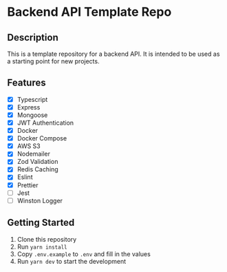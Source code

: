 # Backend API Template Repo

## Description

This is a template repository for a backend API. It is intended to be used as a starting point for new projects.

## Features

- [x] Typescript
- [x] Express
- [x] Mongoose
- [x] JWT Authentication
- [x] Docker
- [x] Docker Compose
- [x] AWS S3
- [x] Nodemailer
- [x] Zod Validation
- [x] Redis Caching
- [x] Eslint
- [x] Prettier
- [ ] Jest
- [ ] Winston Logger

## Getting Started

1. Clone this repository
2. Run `yarn install`
3. Copy `.env.example` to `.env` and fill in the values
4. Run `yarn dev` to start the development
